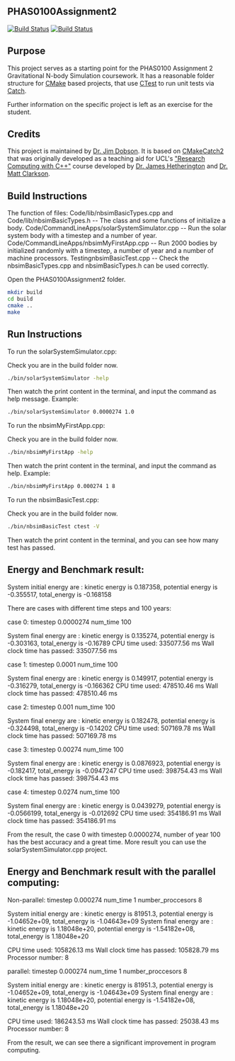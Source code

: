 PHAS0100Assignment2
------------------

[![Build Status](https://travis-ci.com/[USERNAME]/PHAS0100Assignment2.svg?branch=master)](https://travis-ci.com/[USERNAME]/PHAS0100Assignment2)
[![Build Status](https://ci.appveyor.com/api/projects/status/[APPVEYOR_ID]/branch/master)](https://ci.appveyor.com/project/[USERNAME]/PHAS0100Assignment2)


Purpose
-------

This project serves as a starting point for the PHAS0100 Assignment 2 Gravitational N-body Simulation coursework. It has a reasonable folder structure for [CMake](https://cmake.org/) based projects,
that use [CTest](https://cmake.org/) to run unit tests via [Catch](https://github.com/catchorg/Catch2). 

Further information on the specific project is left as an exercise for the student.


Credits
-------

This project is maintained by [Dr. Jim Dobson](https://www.ucl.ac.uk/physics-astronomy/people/dr-jim-dobson). It is based on [CMakeCatch2](https://github.com/UCL/CMakeCatch2.git) that was originally developed as a teaching aid for UCL's ["Research Computing with C++"](http://rits.github-pages.ucl.ac.uk/research-computing-with-cpp/)
course developed by [Dr. James Hetherington](http://www.ucl.ac.uk/research-it-services/people/james)
and [Dr. Matt Clarkson](https://iris.ucl.ac.uk/iris/browse/profile?upi=MJCLA42).


Build Instructions
------------------
The function of files:
Code/lib/nbsimBasicTypes.cpp and Code/lib/nbsimBasicTypes.h  -- The class and some functions of initialize a body.
Code/CommandLineApps/solarSystemSimulator.cpp -- Run the solar system body with a timestep and a number of year.
Code/CommandLineApps/nbsimMyFirstApp.cpp -- Run 2000 bodies by initialized randomly with a timestep, a number of year and a number of machine processors.
TestingnbsimBasicTest.cpp -- Check the nbsimBasicTypes.cpp and nbsimBasicTypes.h can be used correctly.

Open the PHAS0100Assignment2 folder.

```Bash
mkdir build
cd build
cmake ..
make
```

Run Instructions
----------------
To run the solarSystemSimulator.cpp:

Check you are in the build folder now.

```Bash
./bin/solarSystemSimulator -help
```

Then watch the print content in the terminal, and input the command as help message.
Example:
```Bash
./bin/solarSystemSimulator 0.0000274 1.0
```

To run the nbsimMyFirstApp.cpp:

Check you are in the build folder now.

```Bash
./bin/nbsimMyFirstApp -help
```

Then watch the print content in the terminal, and input the command as help.
Example:
```Bash
./bin/nbsimMyFirstApp 0.000274 1 8
```

To run the nbsimBasicTest.cpp:

Check you are in the build folder now.

```Bash
./bin/nbsimBasicTest ctest -V
```

Then watch the print content in the terminal, and you can see how many test has passed.


Energy and Benchmark result:
---------------------------
System initial energy are : kinetic energy is 0.187358, potential energy is -0.355517, total_energy is -0.168158

There are cases with different time steps and 100 years:

case 0: timestep 0.0000274  num_time 100

System final energy are : kinetic energy is 0.135274, potential energy is -0.303163, total_energy is -0.16789
CPU time used: 335077.56 ms
Wall clock time has passed: 335077.56 ms

case 1: timestep 0.0001 num_time 100

System final energy are : kinetic energy is 0.149917, potential energy is -0.316279, total_energy is -0.166362
CPU time used: 478510.46 ms
Wall clock time has passed: 478510.46 ms

case 2: timestep 0.001 num_time 100

System final energy are : kinetic energy is 0.182478, potential energy is -0.324498, total_energy is -0.14202
CPU time used: 507169.78 ms
Wall clock time has passed: 507169.78 ms

case 3: timestep 0.00274 num_time 100

System final energy are : kinetic energy is 0.0876923, potential energy is -0.182417, total_energy is -0.0947247
CPU time used: 398754.43 ms
Wall clock time has passed: 398754.43 ms

case 4: timestep 0.0274 num_time 100

System final energy are : kinetic energy is 0.0439279, potential energy is -0.0566199, total_energy is -0.012692
CPU time used: 354186.91 ms
Wall clock time has passed: 354186.91 ms

From the result, the case 0 with timestep 0.0000274, number of year 100 has the best accuracy and a great time. 
More result you can use the solarSystemSimulator.cpp project.


Energy and Benchmark result with the parallel computing:
-------------------------------------------------------
Non-parallel: timestep 0.000274  num_time 1 number_proccesors 8

System initial energy are : kinetic energy is 81951.3, potential energy is -1.04652e+09, total_energy is -1.04643e+09
System final energy are : kinetic energy is 1.18048e+20, potential energy is -1.54182e+08, total_energy is 1.18048e+20

CPU time used: 105826.13 ms
Wall clock time has passed: 105828.79 ms
Processor number: 8

parallel: timestep 0.000274  num_time 1 number_proccesors 8

System initial energy are : kinetic energy is 81951.3, potential energy is -1.04652e+09, total_energy is -1.04643e+09
System final energy are : kinetic energy is 1.18048e+20, potential energy is -1.54182e+08, total_energy is 1.18048e+20

CPU time used: 186243.53 ms
Wall clock time has passed: 25038.43 ms
Processor number: 8

From the result, we can see there a significant improvement in program computing.
